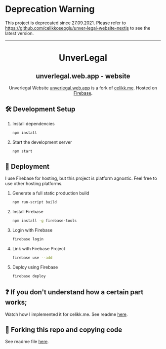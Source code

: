 # Deprecation Warning

This project is deprecated since 27.09.2021. Please refer to https://github.com/celikkoseoglu/unver-legal-website-nextjs to see the latest version.

<hr>

<h1 align="center">
  UnverLegal
</h1>
<h2 align="center">
  unverlegal.web.app - website
</h2>
<p align="center">
  Unverlegal Website <a href="https://unverlegal.web.app" target="_blank">unverlegal.web.app</a> is a fork of <a href="https://github.com/celikkoseoglu/celikk-personal-website" target="_blank">celikk.me</a>. Hosted on <a href="https://firebase.google.com/docs/hosting" target="_blank">Firebase</a>.
</p>

## 🛠 Development Setup

1. Install dependencies

   ```sh
   npm install
   ```

2. Start the development server

   ```sh
   npm start
   ```

## 🚀 Deployment

I use Firebase for hosting, but this project is platform agnostic. Feel free to use other hosting platforms.

1. Generate a full static production build

   ```sh
   npm run-script build
   ```

2. Install Firebase
   ```sh
   npm install -g firebase-tools
   ```
   
3. Login with Firebase

   ```sh
   firebase login
   ```

4. Link with Firebase Project

   ```sh
   firebase use --add
   ```

5. Deploy using Firebase

   ```sh
   firebase deploy
   ```

## ❓ If you don't understand how a certain part works;

Watch how I implemented it for celikk.me. See readme [here](https://github.com/celikkoseoglu/celikk-personal-website).

## 🚨 Forking this repo and copying code

See readme file [here](https://github.com/celikkoseoglu/celikk-personal-website).

